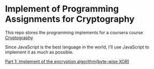# Implement of Programming Assignments for Cryptography

This repo stores the programming implements for a coursera course [Cryptography](https://class.coursera.org/cryptography-001)

Since JavaScript is the best language in the world, I'll use JavaScript to implement it as much as possible.

[Part 1: Implement of the encryption algorithm(byte-wise XOR)](http://scaret.github.io/coursera-cryptography/assignment-1)
